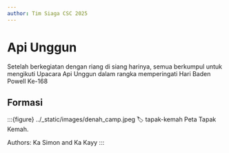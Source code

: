 ```yaml
---
author: Tim Siaga CSC 2025
---
```

# Api Unggun
Setelah berkegiatan dengan riang di siang harinya, semua berkumpul untuk mengikuti Upacara Api Unggun dalam rangka memperingati Hari Baden Powell Ke-168

## Formasi
:::{figure} ../_static/images/denah_camp.jpeg
:label: tapak-kemah
Peta Tapak Kemah.

Authors: Ka Simon and Ka Kayy
:::
